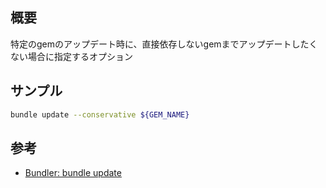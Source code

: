 ## 概要

特定のgemのアップデート時に、直接依存しないgemまでアップデートしたくない場合に指定するオプション

## サンプル

```sh
bundle update --conservative ${GEM_NAME}
```

## 参考

- [Bundler: bundle update](https://bundler.io/man/bundle-update.1.html#OPTIONS)
